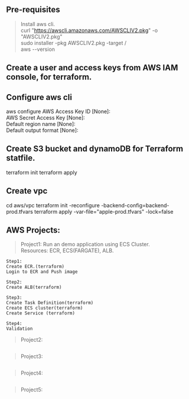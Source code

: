 ## Pre-requisites
> Install aws cli.  
curl "https://awscli.amazonaws.com/AWSCLIV2.pkg" -o "AWSCLIV2.pkg"  
sudo installer -pkg AWSCLIV2.pkg -target /  
aws --version  

## Create a user and access keys from AWS IAM console, for terraform.

## Configure aws cli
aws configure
AWS Access Key ID [None]:                     
AWS Secret Access Key [None]:   
Default region name [None]:   
Default output format [None]:   

## Create S3 bucket and dynamoDB for Terraform statfile.
terraform init 
terraform apply 

## Create vpc
cd aws/vpc
terraform  init -reconfigure -backend-config=backend-prod.tfvars
terraform apply -var-file="apple-prod.tfvars" -lock=false

## AWS Projects:
>Project1: Run an demo application using ECS Cluster.  
Resources: ECR, ECS(FARGATE), ALB.
````
Step1:  
Create ECR.(terraform)  
Login to ECR and Push image  

Step2:  
Create ALB(terraform)

Step3:
Create Task Definition(terraform)
Create ECS cluster(terraform)
Create Service (terraform)

Step4: 
Validation  
````
>Project2:
````

````
>Project3:
````

````
>Project4:
````

````
>Project5:
````

````
